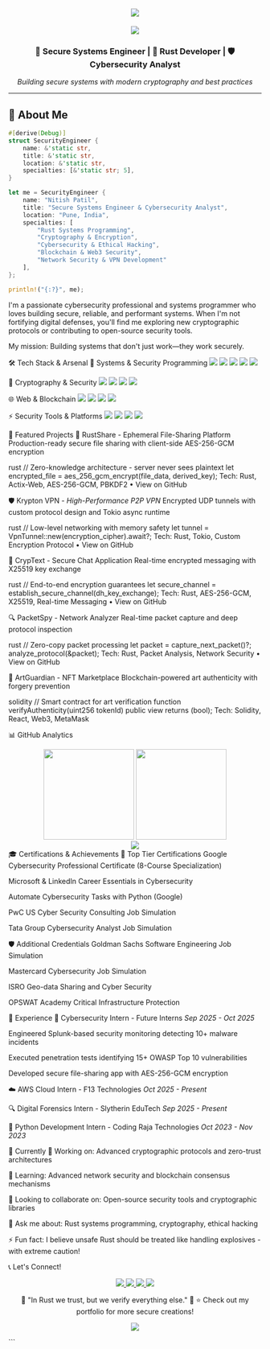 <h1 align="center">
  <img src="https://readme-typing-svg.herokuapp.com/?font=Righteous&size=35&center=true&vCenter=true&width=500&height=70&duration=4000&lines=Hi+There!+👋;+I'm+Nitish+Patil!;" />
</h1>

<div align="center">
  <img src="https://user-images.githubusercontent.com/73097560/115834477-dbab4500-a447-11eb-908a-139a6edaec5c.gif"/>
</div>

<h3 align="center">
  🔐 Secure Systems Engineer | 🦀 Rust Developer | 🛡️ Cybersecurity Analyst
</h3>

<p align="center">
  <i>Building secure systems with modern cryptography and best practices</i>
</p>

---

## 🚀 About Me

```rust
#[derive(Debug)]
struct SecurityEngineer {
    name: &'static str,
    title: &'static str,
    location: &'static str,
    specialties: [&'static str; 5],
}

let me = SecurityEngineer {
    name: "Nitish Patil",
    title: "Secure Systems Engineer & Cybersecurity Analyst",
    location: "Pune, India",
    specialties: [
        "Rust Systems Programming",
        "Cryptography & Encryption",
        "Cybersecurity & Ethical Hacking", 
        "Blockchain & Web3 Security",
        "Network Security & VPN Development"
    ],
};

println!("{:?}", me);
```
I'm a passionate cybersecurity professional and systems programmer who loves building secure, reliable, and performant systems. When I'm not fortifying digital defenses, you'll find me exploring new cryptographic protocols or contributing to open-source security tools.

My mission: Building systems that don't just work—they work securely.

🛠️ Tech Stack & Arsenal
🦀 Systems & Security Programming
<img src="https://img.shields.io/badge/Rust-000000?style=for-the-badge&logo=rust&logoColor=white"/>
<img src="https://img.shields.io/badge/Python-3776AB?style=for-the-badge&logo=python&logoColor=white"/>
<img src="https://img.shields.io/badge/C-A8B9CC?style=for-the-badge&logo=c&logoColor=black"/>
<img src="https://img.shields.io/badge/Java-ED8B00?style=for-the-badge&logo=java&logoColor=white"/>
<img src="https://img.shields.io/badge/Bash-121011?style=for-the-badge&logo=gnu-bash&logoColor=white"/>

🔐 Cryptography & Security
<img src="https://img.shields.io/badge/AES--256--GCM-%F0%9F%94%92-blue?style=for-the-badge"/>
<img src="https://img.shields.io/badge/X25519-%F0%9F%94%91-green?style=for-the-badge"/>
<img src="https://img.shields.io/badge/JWT-000000?style=for-the-badge&logo=JSON%2520web%2520tokens&logoColor=white"/>
<img src="https://img.shields.io/badge/PBKDF2-%F0%9F%9B%A1%EF%B8%8F-orange?style=for-the-badge"/>

🌐 Web & Blockchain
<img src="https://img.shields.io/badge/Solidity-363636?style=for-the-badge&logo=solidity&logoColor=white"/>
<img src="https://img.shields.io/badge/Web3.js-F16822?style=for-the-badge&logo=web3.js&logoColor=white"/>
<img src="https://img.shields.io/badge/React-20232A?style=for-the-badge&logo=react&logoColor=61DAFB"/>
<img src="https://img.shields.io/badge/Node.js-339933?style=for-the-badge&logo=nodedotjs&logoColor=white"/>

⚡ Security Tools & Platforms
<img src="https://img.shields.io/badge/Splunk-000000?style=for-the-badge&logo=splunk&logoColor=white"/>
<img src="https://img.shields.io/badge/Kali_Linux-557C94?style=for-the-badge&logo=kali-linux&logoColor=white"/>
<img src="https://img.shields.io/badge/Burp_Suite-FF6B6B?style=for-the-badge"/>
<img src="https://img.shields.io/badge/Wireshark-1679A7?style=for-the-badge&logo=wireshark&logoColor=white"/>

🎯 Featured Projects
🔐 RustShare - Ephemeral File-Sharing Platform
Production-ready secure file sharing with client-side AES-256-GCM encryption

rust
// Zero-knowledge architecture - server never sees plaintext
let encrypted_file = aes_256_gcm_encrypt(file_data, derived_key);
Tech: Rust, Actix-Web, AES-256-GCM, PBKDF2 • View on GitHub

🛡️ Krypton VPN - *High-Performance P2P VPN*
Encrypted UDP tunnels with custom protocol design and Tokio async runtime

rust
// Low-level networking with memory safety
let tunnel = VpnTunnel::new(encryption_cipher).await?;
Tech: Rust, Tokio, Custom Encryption Protocol • View on GitHub

💬 CrypText - Secure Chat Application
Real-time encrypted messaging with X25519 key exchange

rust
// End-to-end encryption guarantees
let secure_channel = establish_secure_channel(dh_key_exchange);
Tech: Rust, AES-256-GCM, X25519, Real-time Messaging • View on GitHub

🔍 PacketSpy - Network Analyzer
Real-time packet capture and deep protocol inspection

rust
// Zero-copy packet processing
let packet = capture_next_packet()?;
analyze_protocol(&packet);
Tech: Rust, Packet Analysis, Network Security • View on GitHub

🏦 ArtGuardian - NFT Marketplace
Blockchain-powered art authenticity with forgery prevention

solidity
// Smart contract for art verification
function verifyAuthenticity(uint256 tokenId) public view returns (bool);
Tech: Solidity, React, Web3, MetaMask

📊 GitHub Analytics
<div align="center"> <img height="180em" src="https://github-readme-stats.vercel.app/api?username=Patil-Nitish&show_icons=true&theme=radical&include_all_commits=true&count_private=true&hide_border=true"/> <img height="180em" src="https://github-readme-stats.vercel.app/api/top-langs/?username=Patil-Nitish&layout=compact&langs_count=8&theme=radical&hide_border=true"/> </div><div align="center"> <img src="https://github-readme-streak-stats.herokuapp.com/?user=Patil-Nitish&theme=radical&hide_border=true" /> </div>
🎓 Certifications & Achievements
🏅 Top Tier Certifications
Google Cybersecurity Professional Certificate (8-Course Specialization)

Microsoft & LinkedIn Career Essentials in Cybersecurity

Automate Cybersecurity Tasks with Python (Google)

PwC US Cyber Security Consulting Job Simulation

Tata Group Cybersecurity Analyst Job Simulation

🛡️ Additional Credentials
Goldman Sachs Software Engineering Job Simulation

Mastercard Cybersecurity Job Simulation

ISRO Geo-data Sharing and Cyber Security

OPSWAT Academy Critical Infrastructure Protection

💼 Experience
🔐 Cybersecurity Intern - Future Interns
*Sep 2025 - Oct 2025*

Engineered Splunk-based security monitoring detecting 10+ malware incidents

Executed penetration tests identifying 15+ OWASP Top 10 vulnerabilities

Developed secure file-sharing app with AES-256-GCM encryption

☁️ AWS Cloud Intern - F13 Technologies
*Oct 2025 - Present*

🔍 Digital Forensics Intern - Slytherin EduTech
*Sep 2025 - Present*

🐍 Python Development Intern - Coding Raja Technologies
*Oct 2023 - Nov 2023*

🎯 Currently
🔭 Working on: Advanced cryptographic protocols and zero-trust architectures

🌱 Learning: Advanced network security and blockchain consensus mechanisms

👯 Looking to collaborate on: Open-source security tools and cryptographic libraries

💬 Ask me about: Rust systems programming, cryptography, ethical hacking

⚡ Fun fact: I believe unsafe Rust should be treated like handling explosives - with extreme caution!

📞 Let's Connect!
<p align="center"> <a href="mailto:nitishp1929@gmail.com"> <img src="https://img.shields.io/badge/Gmail-D14836?style=for-the-badge&logo=gmail&logoColor=white" /> </a> <a href="https://www.linkedin.com/in/nitish-patil-np09"> <img src="https://img.shields.io/badge/LinkedIn-0077B5?style=for-the-badge&logo=linkedin&logoColor=white" /> </a> <a href="https://github.com/Patil-Nitish"> <img src="https://img.shields.io/badge/GitHub-100000?style=for-the-badge&logo=github&logoColor=white" /> </a> <a href="tel:+919284434956"> <img src="https://img.shields.io/badge/Phone-25D366?style=for-the-badge&logo=whatsapp&logoColor=white" /> </a> </p><div align="center">
🚀 "In Rust we trust, but we verify everything else." 🚀
⭐ Check out my portfolio for more secure creations!

<img src="https://user-images.githubusercontent.com/73097560/115834477-dbab4500-a447-11eb-908a-139a6edaec5c.gif"/></div> ```
